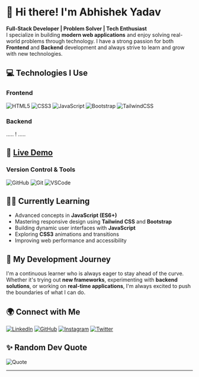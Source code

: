 # 👋 Hi there! I'm Abhishek Yadav  
**Full-Stack Developer | Problem Solver | Tech Enthusiast**  
I specialize in building **modern web applications** and enjoy solving real-world problems through technology. I have a strong passion for both **Frontend** and **Backend** development and always strive to learn and grow with new technologies.

## 💻 Technologies I Use
### **Frontend**  
![HTML5](https://img.shields.io/badge/HTML5-%23E34F26.svg?style=for-the-badge&logo=html5&logoColor=white)
![CSS3](https://img.shields.io/badge/CSS3-%231572B6.svg?style=for-the-badge&logo=css3&logoColor=white)
![JavaScript](https://img.shields.io/badge/JavaScript-%23323330.svg?style=for-the-badge&logo=javascript&logoColor=%23F7DF1E)
![Bootstrap](https://img.shields.io/badge/bootstrap-%238511FA.svg?style=for-the-badge&logo=bootstrap&logoColor=white)
![TailwindCSS](https://img.shields.io/badge/TailwindCSS-%2338B2AC.svg?style=for-the-badge&logo=tailwind-css&logoColor=white)
        
### **Backend**  
..... ! .....

## 🔴 [Live Demo](https://abhishek-coder-01.github.io/Spotify-Clone-Advance/)


### **Version Control & Tools**  
![GitHub](https://img.shields.io/badge/GitHub-%23121011.svg?style=for-the-badge&logo=github&logoColor=white)
![Git](https://img.shields.io/badge/Git-%23F05033.svg?style=for-the-badge&logo=git&logoColor=white)
![VSCode](https://img.shields.io/badge/VS%20Code-%23007ACC.svg?style=for-the-badge&logo=visual-studio-code&logoColor=white)

## 👨‍💻 Currently Learning
- Advanced concepts in **JavaScript (ES6+)**  
- Mastering responsive design using **Tailwind CSS** and **Bootstrap**  
- Building dynamic user interfaces with **JavaScript**  
- Exploring **CSS3** animations and transitions  
- Improving web performance and accessibility  


## 🌱 My Development Journey
I'm a continuous learner who is always eager to stay ahead of the curve. Whether it's trying out **new frameworks**, experimenting with **backend solutions**, or working on **real-time applications**, I'm always excited to push the boundaries of what I can do.

## 🌍 Connect with Me
[![LinkedIn](https://img.shields.io/badge/LinkedIn-%230077B5.svg?style=for-the-badge&logo=linkedin&logoColor=white)](https://www.linkedin.com/in/abhishek-yadav-292ba9308)
[![GitHub](https://img.shields.io/badge/GitHub-%23121011.svg?style=for-the-badge&logo=github&logoColor=white)](https://github.com/Abhishek-Code-01)
[![Instagram](https://img.shields.io/badge/Instagram-%23E4405F.svg?style=for-the-badge&logo=Instagram&logoColor=white)]([https://www.instagram.com/invites/contact/?igsh=pq1wiyghqpoj&utm_content=j135rqw](https://www.instagram.com/a._k._y._121/)
)
[![Twitter](https://img.shields.io/badge/Twitter-%231DA1F2.svg?style=for-the-badge&logo=twitter&logoColor=white)](https://twitter.com/your-profile)

## ✨ Random Dev Quote
![Quote](https://quotes-github-readme.vercel.app/api?type=horizontal&theme=radical)

---

